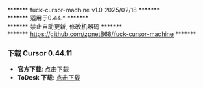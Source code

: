 ******* fuck-cursor-machine v1.0 2025/02/18 *******  
******* 适用于0.44.* *******  
******* 禁止自动更新, 修改机器码 *******  
******* https://github.com/zpnet868/fuck-cursor-machine *******

### 下载 Cursor 0.44.11
- **官方下载**: [点击下载](https://downloader.cursor.sh/builds/250103fqxdt5u9z/windows/nsis/x64)  
- **ToDesk 下载**: [点击下载](https://download.todesktop.com/230313mzl4w4u92/Cursor%20Setup%200.44.11%20-%20Build%20250103fqxdt5u9z-x64.exe)
